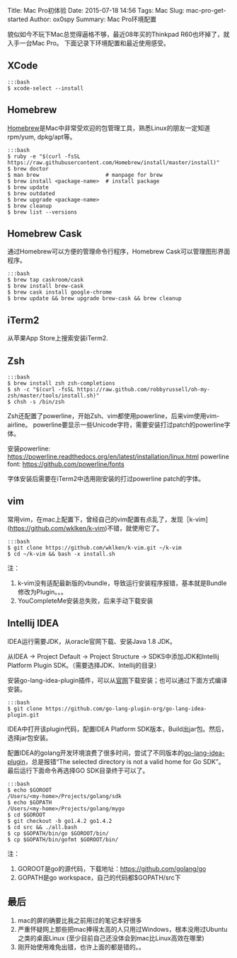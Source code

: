 Title: Mac Pro初体验
Date: 2015-07-18 14:56
Tags: Mac
Slug: mac-pro-get-started
Author: ox0spy
Summary: Mac Pro环境配置


貌似如今不玩下Mac总觉得逼格不够，最近08年买的Thinkpad R60也坏掉了，就入手一台Mac Pro。
下面记录下环境配置和最近使用感受。


## XCode

    :::bash
    $ xcode-select --install


## Homebrew

[Homebrew](http://brew.sh)是Mac中非常受欢迎的包管理工具，熟悉Linux的朋友一定知道rpm/yum, dpkg/apt等。

    :::bash
    $ ruby -e "$(curl -fsSL https://raw.githubusercontent.com/Homebrew/install/master/install)"
    $ brew doctor
    $ man brew                     # manpage for brew
    $ brew install <package-name>  # install package
    $ brew update
    $ brew outdated
    $ brew upgrade <package-name>
    $ brew cleanup
    $ brew list --versions


## Homebrew Cask

通过Homebrew可以方便的管理命令行程序，Homebrew Cask可以管理图形界面程序。

    :::bash
    $ brew tap caskroom/cask
    $ brew install brew-cask
    $ brew cask install google-chrome
    $ brew update && brew upgrade brew-cask && brew cleanup


## iTerm2

从苹果App Store上搜索安装iTerm2.


## Zsh

    :::bash
    $ brew install zsh zsh-completions
    $ sh -c "$(curl -fsSL https://raw.github.com/robbyrussell/oh-my-zsh/master/tools/install.sh)"
    $ chsh -s /bin/zsh

Zsh还配置了powerline，开始Zsh、vim都使用powerline，后来vim使用vim-airline。
powerline要显示一些Unicode字符，需要安装打过patch的powerline字体。

安装powerline: https://powerline.readthedocs.org/en/latest/installation/linux.html
powerline font: https://github.com/powerline/fonts

字体安装后需要在iTerm2中选用刚安装的打过powerline patch的字体。


## vim

常用vim，在mac上配置下，曾经自己的vim配置有点乱了，发现［k-vim](https://github.com/wklken/k-vim)不错，就使用它了。


    :::bash
    $ git clone https://github.com/wklken/k-vim.git ~/k-vim
    $ cd ~/k-vim && bash -x install.sh

注：
1. k-vim没有适配最新版的vbundle，导致运行安装程序报错，基本就是Bundle修改为Plugin。。。
2. YouCompleteMe安装总失败，后来手动下载安装


## Intellij IDEA

IDEA运行需要JDK，从oracle官网下载、安装Java 1.8 JDK。

从IDEA -> Project Default -> Project Structure -> SDKS中添加JDK和Intellij Platform Plugin SDK。（需要选择JDK、Intellij的目录）

安装go-lang-idea-plugin插件，可以从[官网](https://plugins.jetbrains.com/plugin/5047)下载安装；也可以通过下面方式编译安装。

    :::bash
    $ git clone https://github.com/go-lang-plugin-org/go-lang-idea-plugin.git

IDEA中打开该plugin代码，配置IDEA Platform SDK版本，Build出jar包。然后，选择jar包安装。

配置IDEA的golang开发环境浪费了很多时间，尝试了不同版本的[go-lang-idea-plugin](https://github.com/go-lang-plugin-org/go-lang-idea-plugin)，总是报错“The selected directory is not a valid home for Go SDK”。
最后运行下面命令再选择GO SDK目录终于可以了。

    :::bash
    $ echo $GOROOT
    /Users/<my-home>/Projects/golang/sdk
    $ echo $GOPATH
    /Users/<my-home>/Projects/golang/mygo
    $ cd $GOROOT
    $ git checkout -b go1.4.2 go1.4.2
    $ cd src && ./all.bash
    $ cp $GOPATH/bin/go $GOROOT/bin/
    $ cp $GOPATH/bin/gofmt $GOROOT/bin/

注：
1. GOROOT是go的源代码，下载地址：https://github.com/golang/go
2. GOPATH是go workspace，自己的代码都$GOPATH/src下


## 最后

1. mac的屏的确要比我之前用过的笔记本好很多
2. 严重怀疑网上那些把mac捧得太高的人只用过Windows，根本没用过Ubuntu之类的桌面Linux (至少目前自己还没体会到mac比Linux高效在哪里)
3. 刚开始使用难免出错，也许上面的都是错的。。
